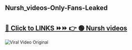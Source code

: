 
 ## Nursh_videos-Only-Fans-Leaked

# <h2><a href="https://clipsfans.com/Nursh_videos&ref=git">🔗 Click to LINKS ⏩⏩ 👉 🟢 Nursh videos </a></h2>

<a href="https://clipsfans.com/Nursh_videos&ref=git" rel="nofollow" data-target="animated-image.originalLink"><img src="https://i.ibb.co.com/xMMVF88/686577567.gif" alt="Viral Video Original" style="max-width: 100%; display: inline-block;" data-target="animated-image.originalImage"></a>
